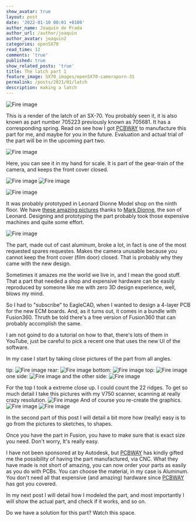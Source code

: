 ```yaml
---
show_avatar: true
layout: post
date: '2022-01-10 00:01 +0100'
author_name: Joaquín de Prada
author_url: /author/joaquin
author_avatar: joaquin2
categories: openSX70
read_time: 12
comments: 'true'
published: true
show_related_posts: 'true'
title: The latch part 1
feature_image: SX70_images/openSX70-cameraporn-31
permalink: /posts/2021/01/latch
description: making a latch
---
```

![Fire image]({{site.url}}/{{site.baseurl}}img/2022/01/latch_render1.jpg)

This is a render of the latch of an SX-70. You probably seen it, it is also known as part number 705223 previously known as 705681. It has a corresponding spring.
Read on see how I got [PCBWAY](https://www.pcbway.com/setinvite.aspx?inviteid=292953) to manufacture this part for me, and maybe for you in the future.
Evaluation and actual trial of the part will be in the upcoming part two.

![Fire image]({{site.url}}/{{site.baseurl}}img/2022/01/latch-in-hand.jpg)

Here, you can see it in my hand for scale. It is part of the gear-train of the camera, and keeps the front cover closed.

![Fire image]({{site.url}}/{{site.baseurl}}img/2022/01/old-latch-manual.jpg)
![Fire image]({{site.url}}/{{site.baseurl}}img/2022/01/latch-gear-train.jpg)

![Fire image]({{site.url}}/{{site.baseurl}}img/2022/01/2011_03_28_21_00_23_5570236252_o-Edit.jpg)

It was probably prototyped in Leonard Dionne Model shop on the ninth floor. We have [these amazing pictures](https://www.flickr.com/photos/markdionne/albums/72157626376812956) thanks to [Mark Dionne](http://markdionne.com/), the son of Leonard. Designing and prototyping the part probably took those expensive machines and quite some effort.

![Fire image]({{site.url}}/{{site.baseurl}}img/2022/01/bulletin-latch.jpg)

The part, made out of cast aluminum, broke a lot, in fact is one of the most requested spares requestes. 
Makes the camera unusable because you cannot keep the front cover (film door) closed. That is probably why they came with the new design. 

Sometimes it amazes me the world we live in, and I mean the good stuff. 
That a part that needed a shop and expensive hardware can be easily reproduced by someone like me with zero 3D design experience, well, blows my mind.

So I had to "subscribe" to EagleCAD, when I wanted to design a 4-layer PCB for the new ECM boards. 
And, as it turns out, it comes in a bundle with Fusion360. Thruth be told there's a free version of Fusion360 that can probably accomplish the same.

I am not goind to do a tutorial on how to that, there's lots of them in YouTube, just be careful to pick a recent one that uses the new UI of the software.

In my case I start by taking close pictures of the part from all angles.

tip:
![Fire image]({{site.url}}/{{site.baseurl}}img/2022/01/LATCH-tip-new.jpg)
rear:
![Fire image]({{site.url}}/{{site.baseurl}}img/2022/01/LATCH-rear-new.jpg)
bottom:
![Fire image]({{site.url}}/{{site.baseurl}}img/2022/01/LATCH-bottom-new.jpg)
top:
![Fire image]({{site.url}}/{{site.baseurl}}img/2022/01/LATCH-top-new.jpg)
one side:
![Fire image]({{site.url}}/{{site.baseurl}}img/2022/01/LATCH-back-new.jpg)
and the other side:
![Fire image]({{site.url}}/{{site.baseurl}}img/2022/01/LATCH-front-new.jpg)

For the top I took a extreme close up. I could count the 22 ridges. To get so much detail I take this pictures with my V750 scanner, scanning at really crazy resolution.
![Fire image]({{site.url}}/{{site.baseurl}}img/2022/01/LATCH-front-new3-2.jpg)
And of course you re-create the graphics.
![Fire image]({{site.url}}/{{site.baseurl}}img/2022/01/hatch-out-2.jpg)
![Fire image]({{site.url}}/{{site.baseurl}}img/2022/01/latch-label-vector.jpg)

In the second part of this post I will detail a bit more how (really) easy is to go from the pictures to sketches, to shapes.

Once you have the part in Fusion, you have to make sure that is exact size you need. Don't worry, It's really easy.

I have not been sponsored at by Autodesk, but [PCBWAY](https://www.pcbway.com/setinvite.aspx?inviteid=292953) has kindly gifted me the possibility of having the part manufactured, via CNC.
What they have made is not short of amazing, you can now order your parts as easily as you do with PCBs. You can choose the material, in my case is Aluminum. 
You don't need all that expensive (and amazing) hardware since [PCBWAY](https://www.pcbway.com/setinvite.aspx?inviteid=292953) has got you covered.

In my next post I will detail how I modeled the part, and most importantly I will show the actual part, and check if it works, and so on.

Do we have a solution for this part? Watch this space.
